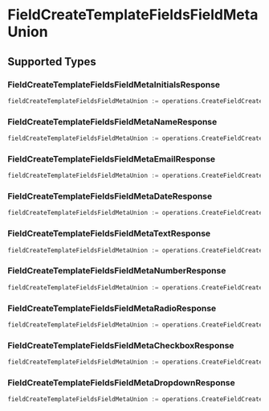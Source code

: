 # FieldCreateTemplateFieldsFieldMetaUnion


## Supported Types

### FieldCreateTemplateFieldsFieldMetaInitialsResponse

```go
fieldCreateTemplateFieldsFieldMetaUnion := operations.CreateFieldCreateTemplateFieldsFieldMetaUnionFieldCreateTemplateFieldsFieldMetaInitialsResponse(operations.FieldCreateTemplateFieldsFieldMetaInitialsResponse{/* values here */})
```

### FieldCreateTemplateFieldsFieldMetaNameResponse

```go
fieldCreateTemplateFieldsFieldMetaUnion := operations.CreateFieldCreateTemplateFieldsFieldMetaUnionFieldCreateTemplateFieldsFieldMetaNameResponse(operations.FieldCreateTemplateFieldsFieldMetaNameResponse{/* values here */})
```

### FieldCreateTemplateFieldsFieldMetaEmailResponse

```go
fieldCreateTemplateFieldsFieldMetaUnion := operations.CreateFieldCreateTemplateFieldsFieldMetaUnionFieldCreateTemplateFieldsFieldMetaEmailResponse(operations.FieldCreateTemplateFieldsFieldMetaEmailResponse{/* values here */})
```

### FieldCreateTemplateFieldsFieldMetaDateResponse

```go
fieldCreateTemplateFieldsFieldMetaUnion := operations.CreateFieldCreateTemplateFieldsFieldMetaUnionFieldCreateTemplateFieldsFieldMetaDateResponse(operations.FieldCreateTemplateFieldsFieldMetaDateResponse{/* values here */})
```

### FieldCreateTemplateFieldsFieldMetaTextResponse

```go
fieldCreateTemplateFieldsFieldMetaUnion := operations.CreateFieldCreateTemplateFieldsFieldMetaUnionFieldCreateTemplateFieldsFieldMetaTextResponse(operations.FieldCreateTemplateFieldsFieldMetaTextResponse{/* values here */})
```

### FieldCreateTemplateFieldsFieldMetaNumberResponse

```go
fieldCreateTemplateFieldsFieldMetaUnion := operations.CreateFieldCreateTemplateFieldsFieldMetaUnionFieldCreateTemplateFieldsFieldMetaNumberResponse(operations.FieldCreateTemplateFieldsFieldMetaNumberResponse{/* values here */})
```

### FieldCreateTemplateFieldsFieldMetaRadioResponse

```go
fieldCreateTemplateFieldsFieldMetaUnion := operations.CreateFieldCreateTemplateFieldsFieldMetaUnionFieldCreateTemplateFieldsFieldMetaRadioResponse(operations.FieldCreateTemplateFieldsFieldMetaRadioResponse{/* values here */})
```

### FieldCreateTemplateFieldsFieldMetaCheckboxResponse

```go
fieldCreateTemplateFieldsFieldMetaUnion := operations.CreateFieldCreateTemplateFieldsFieldMetaUnionFieldCreateTemplateFieldsFieldMetaCheckboxResponse(operations.FieldCreateTemplateFieldsFieldMetaCheckboxResponse{/* values here */})
```

### FieldCreateTemplateFieldsFieldMetaDropdownResponse

```go
fieldCreateTemplateFieldsFieldMetaUnion := operations.CreateFieldCreateTemplateFieldsFieldMetaUnionFieldCreateTemplateFieldsFieldMetaDropdownResponse(operations.FieldCreateTemplateFieldsFieldMetaDropdownResponse{/* values here */})
```

